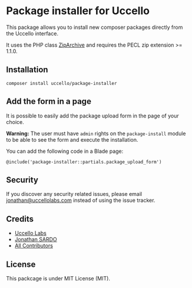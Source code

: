 # Package installer for Uccello

This package allows you to install new composer packages directly from the Uccello interface.

It uses the PHP class [ZipArchive](https://www.php.net/manual/fr/class.ziparchive.php) and requires the PECL zip extension >= 1.1.0.

## Installation

```
composer install uccello/package-installer
```

## Add the form in a page

It is possible to easily add the package upload form in the page of your choice.

**Warning:** The user must have `admin` rights on the `package-install` module to be able to see the form and execute the installation.

You can add the following code in a Blade page:

```
@include('package-installer::partials.package_upload_form')
```

## Security

If you discover any security related issues, please email [jonathan@uccellolabs.com](mailto:jonathan@uccellolabs.com) instead of using the issue tracker.

## Credits

- [Uccello Labs](https://github.com/uccellolabs)
- [Jonathan SARDO](https://github.com/sardoj)
- [All Contributors](https://github.com/uccellolabs/uccello/contributors)

## License

This packcage is under MIT License (MIT).
